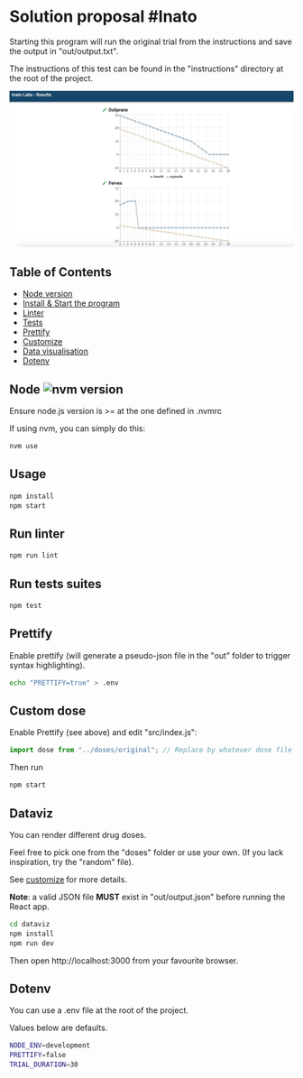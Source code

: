 # Solution proposal #Inato

Starting this program will run the original trial from the instructions and save the output in "out/output.txt".

The instructions of this test can be found in the "instructions" directory at the root of the project.

![alt text](https://github.com/codyx/inatest/raw/master/dataviz.png)

## Table of Contents

- [Node version](#node)
- [Install & Start the program](#usage)
- [Linter](#run-linter)
- [Tests](#run-tests-suites)
- [Prettify](#prettify)
- [Customize](#custom-dose)
- [Data visualisation](#dataviz)
- [Dotenv](#dotenv)

## Node ![nvm version](https://img.shields.io/badge/version-v10.15.3-green.svg)

Ensure node.js version is >= at the one defined in .nvmrc

If using nvm, you can simply do this:

```sh
nvm use
```

## Usage

```sh
npm install
npm start
```

## Run linter
```sh
npm run lint
```

## Run tests suites
```sh
npm test
```

## Prettify

Enable prettify (will generate a pseudo-json file in the "out" folder to trigger syntax highlighting).

```sh
echo "PRETTIFY=true" > .env
```

## Custom dose

Enable Prettify (see above) and edit "src/index.js":

```js
import dose from "../doses/original"; // Replace by whatever dose file you want.
```
Then run

```sh
npm start
```

## Dataviz

You can render different drug doses.

Feel free to pick one from the "doses" folder or use your own. (If you lack inspiration, try the "random" file). 

See [customize](#custom-dose) for more details.

**Note**: a valid JSON file **MUST** exist in "out/output.json" before running the React app.

```sh
cd dataviz
npm install
npm run dev
```

Then open http://localhost:3000 from your favourite browser.

## Dotenv

You can use a .env file at the root of the project.

Values below are defaults.

```sh
NODE_ENV=development
PRETTIFY=false
TRIAL_DURATION=30
```
